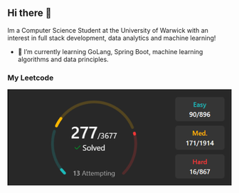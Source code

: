 ## Hi there 👋


Im a Computer Science Student at the University of Warwick with an interest in full stack development, data analytics and machine learning! 
 
- 🌱 I’m currently learning GoLang, Spring Boot, machine learning algorithms and data principles. 

### My Leetcode
![leetcode image](leetcode-image.png)
